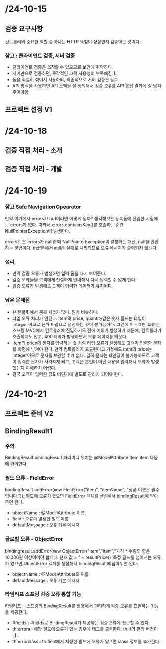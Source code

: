# /24-10-15

## 검증 요구사항
컨트롤러의 중요한 역할 중 하나는 HTTP 요청이 정상인지 검증하는 것이다.

### 참고 : 클라이언트 검증, 서버 검증
- 클라이언트 검증은 조작할 수 있으므로 보안에 취약하다.
- 서버만으로 검증하면, 즉각적인 고객 사용성이 부족해진다.
- 둘을 적절히 섞어서 사용하되, 최종적으로 서버 검증은 필수
- API 방식을 사용하면 API 스펙을 잘 정의해서 검증 오류를 API 응답 결과에 잘 남겨주어야함


## 프로젝트 설정 V1

# /24-10-18

## 검증 직접 처리 - 소개

## 검증 직접 처리 - 개발

# /24-10-19

### 참고 Safe Navigation Opearator
만약 여기에서 errors가 null이라면 어떻게 될까?
생각해보면 등록폼에 진입한 시점에는 errors가 없다.
따라서 errors.containsKey()를 호출하는 순간 NullPointerException이 발생한다.

errors?. 은 errors가 null일 때 NullPointerException이 발생하는 대신, null을 반환하는 문법이다.
th:if문에서 null은 실패로 처리되므로 오류 메시지가 출력되지 않는다.

### 정리
- 만약 검증 오류가 발생하면 입력 폼을 다시 보여준다.
- 검증 오류들을 고객에게 친절하게 안내해서 다시 입력할 수 있게 한다.
- 검증 오류가 발생해도 고객이 입력한 데이터가 유지된다.

### 남은 문제점
- 뷰 템플릿에서 중복 처리가 많다. 뭔가 비슷하다.
- 타입 오류 처리가 안된다. Item의 price, quantity같은 숫자 필드는 타입이 Integer 이므로 문자 타입으로 설정하는 것이 불가능하다.
  그런데 이ㅓㄹ한 오류는 스프링 MVC에서 컨트롤러에 진입하기도 전에 예외가 발생하기 때문에, 컨트롤러가 호출되지도 않고, 400 예외가 발생하면서 오류 페이지를 띄운다.
- Item의 price에 문자를 입력하는 것 처럼 타입 오류가 발생해도 고객이 입력한 문자를 화면에 남겨야 한다.
  만약 컨트롤러가 호출된다고 가정해도 Item의 price는 Integer이므로 문자를 보관할 수가 없다.
  결국 문자는 바인딩이 불가능하므로 고객이 입력한 문자가 사라지게 되고, 고객은 본인이 어떤 내용을 입력해서 오류가 발생했는지 이해하기 어렵다.
- 결국 고객이 입력한 값도 어딘가에 별도로 관리가 되어야 한다.

# /24-10-21

## 프로젝트 준비 V2

## BindingResult1

### 주의
BindingResult bindingResult 파라미터 위치는 @ModelAttribute Item item 다음에 와야한다.

### 필드 오류 - FieldError
bindingResult.addError(new FieldError("item", "itemName", "상품 이름은 필수입니다."));
필드에 오류가 있으면 FieldError 객체를 생성해서 bindingResult에 담아두면 된다.
- objectName : @ModelAttribute 이름
- field : 오류가 발생한 필드 이름
- defaultMessage : 오류 기본 메시지

### 글로벌 오류 - ObjectError
bindingresult.addError(new ObjectError("item","item","가격 * 수량의 합은 10,000원 이상이어야 합니다. 현재 값 = " + resultPrice));
특정 필드를 넘어서는 오류가 있으면 ObjectError 객체를 생성해서 bindingResult에 담아두면 된다.
- objectName : @ModelAttribute의 이름
- defaultMessage : 오류 기본 메시지

### 타임리프 스프링 검증 오류 통합 기능
타임리프는 스프링의 BindingResult를 활용해서 편리하게 검증 오류를 표현하는 기능을 제공한다.
- #fields : #fields로 BindingResult가 제공하는 검증 오류에 접근할 수 있다.
- th:errors : 해당 필드에 오류가 있는 경우에 태그를 출력한다. th:if의 편의 버전이다.
- th:errorclass : th:field에서 지정한 필드에 오류가 있으면 class 정보를 추가한다.


